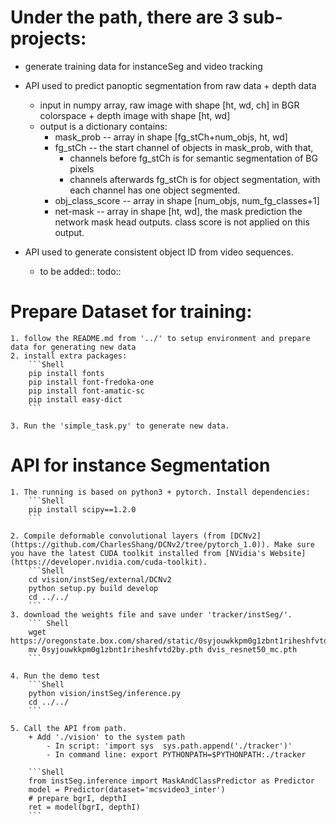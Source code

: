 # Under the path, there are 3 sub-projects:
+ generate training data for instanceSeg and video tracking

+ API used to predict panoptic segmentation from raw data + depth data
    - input in numpy array, raw image with shape [ht, wd, ch] in BGR colorspace + depth image with shape [ht, wd]
    - output is a dictionary contains:
        * mask_prob --  array in shape [fg_stCh+num_objs, ht, wd]
        * fg_stCh -- the start channel of objects in mask_prob, with that,
           + channels before fg_stCh is for semantic segmentation of BG pixels
           + channels afterwards fg_stCh is for object segmentation, with each channel has one object segmented.
        * obj_class_score -- array in shape [num_objs, num_fg_classes+1]
        * net-mask -- array in shape [ht, wd],  the mask prediction the network mask head outputs. class score is not applied on this output.

+ API used to generate consistent object ID from video sequences.
    - to be added:: todo::

# Prepare Dataset for training:
    1. follow the README.md from '../' to setup environment and prepare data for generating new data
    2. install extra packages:
        ```Shell
        pip install fonts
        pip install font-fredoka-one
        pip install font-amatic-sc
        pip install easy-dict
        ```
        
    3. Run the 'simple_task.py' to generate new data.

# API for instance Segmentation
    1. The running is based on python3 + pytorch. Install dependencies:
        ```Shell
        pip install scipy==1.2.0
        ```
    
    2. Compile deformable convolutional layers (from [DCNv2](https://github.com/CharlesShang/DCNv2/tree/pytorch_1.0)). Make sure you have the latest CUDA toolkit installed from [NVidia's Website](https://developer.nvidia.com/cuda-toolkit).
        ```Shell
        cd vision/instSeg/external/DCNv2
        python setup.py build develop
        cd ../../
        ```
    3. download the weights file and save under 'tracker/instSeg/'.
        ``` Shell
        wget https://oregonstate.box.com/shared/static/0syjouwkkpm0g1zbnt1riheshfvtd2by.pth 
        mv 0syjouwkkpm0g1zbnt1riheshfvtd2by.pth dvis_resnet50_mc.pth 
        ```
        
    4. Run the demo test
        ```Shell
        python vision/instSeg/inference.py
        cd ../../
        ```

    5. Call the API from path.
        + Add './vision' to the system path
            - In script: 'import sys  sys.path.append('./tracker')'
            - In command line: export PYTHONPATH=$PYTHONPATH:./tracker
    
        ```Shell
        from instSeg.inference import MaskAndClassPredictor as Predictor
        model = Predictor(dataset='mcsvideo3_inter')
        # prepare bgrI, depthI
        ret = model(bgrI, depthI)
        ```
        
